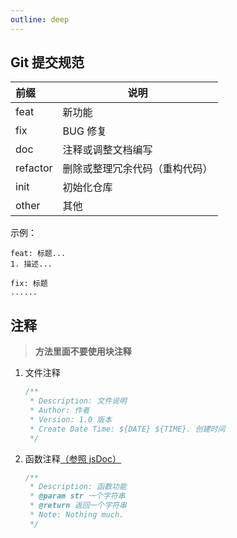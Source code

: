 ```yaml
---
outline: deep
---
```


## Git 提交规范

| 前缀     | 说明                           |
| :------- | ------------------------------ |
| feat     | 新功能                         |
| fix      | BUG 修复                       |
| doc      | 注释或调整文档编写             |
| refactor | 删除或整理冗余代码（重构代码） |
| init     | 初始化仓库                     |
| other    | 其他                           |

示例：

```
feat: 标题...
1. 描述...

fix: 标题
......
```

## 注释

> **⽅法⾥⾯不要使⽤块注释**

1. 文件注释

   ```js
   /**
    * Description: 文件说明
    * Author: 作者
    * Version: 1.0 版本
    * Create Date Time: ${DATE} ${TIME}. 创建时间
    */
   ```

2. 函数注释[（参照 jsDoc）](https://jsdoc.bootcss.com/)

   ```js
   /**
    * Description: 函数功能
    * @param str ⼀个字符串
    * @return 返回⼀个字符串
    * Note: Nothing much.
    */
   ```

